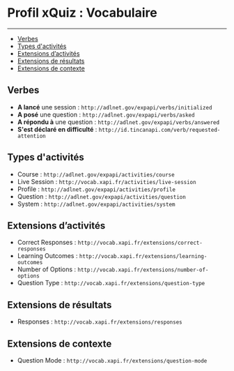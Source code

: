 # Profil xQuiz : Vocabulaire

---

- [Verbes](#verbs)
- [Types d'activités](#activities)
- [Extensions d’activités](#activity-extensions)
- [Extensions de résultats](#result-extensions)
- [Extensions de contexte](#context-extensions)


<a name="verbs"></a>
## Verbes

- **A lancé** une session : `http://adlnet.gov/expapi/verbs/initialized`
- **A posé** une question : `http://adlnet.gov/expapi/verbs/asked`
- **A répondu à** une question : `http://adlnet.gov/expapi/verbs/answered`
- **S'est déclaré en difficulté** : `http://id.tincanapi.com/verb/requested-attention`


<a name="activities"></a>
## Types d'activités

- Course : `http://adlnet.gov/expapi/activities/course`
- Live Session : `http://vocab.xapi.fr/activities/live-session`
- Profile : `http://adlnet.gov/expapi/activities/profile`
- Question : `http://adlnet.gov/expapi/activities/question`
- System : `http://adlnet.gov/expapi/activities/system`


<a name="activity-extensions"></a>
## Extensions d’activités

- Correct Responses : `http://vocab.xapi.fr/extensions/correct-responses`
- Learning Outcomes : `http://vocab.xapi.fr/extensions/learning-outcomes`
- Number of Options : `http://vocab.xapi.fr/extensions/number-of-options`
- Question Type : `http://vocab.xapi.fr/extensions/question-type`

<a name="result-extensions"></a>
## Extensions de résultats

- Responses : `http://vocab.xapi.fr/extensions/responses`

<a name="context-extensions"></a>
## Extensions de contexte

- Question Mode : `http://vocab.xapi.fr/extensions/question-mode`

